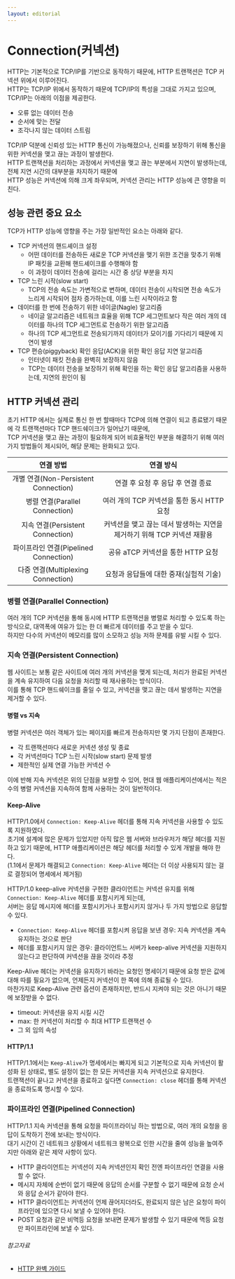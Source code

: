 ```yaml
---
layout: editorial
---
```


# Connection(커넥션)

HTTP는 기본적으로 TCP/IP를 기반으로 동작하기 때문에, HTTP 트랜잭션은 TCP 커넥션 위에서 이루어진다.  
HTTP는 TCP/IP 위에서 동작하기 때문에 TCP/IP의 특성을 그대로 가지고 있으며, TCP/IP는 아래의 이점을 제공한다.

- 오류 없는 데이터 전송
- 순서에 맞는 전달
- 조각나지 않는 데이터 스트림

TCP/IP 덕분에 신뢰성 있는 HTTP 통신이 가능해졌으나, 신뢰를 보장하기 위해 통신을 위한 커넥션을 맺고 끊는 과정이 발생한다.  
HTTP 트랜잭션을 처리하는 과정에서 커넥션을 맺고 끊는 부분에서 지연이 발생하는데, 전체 지연 시간의 대부분을 차지하기 때문에  
HTTP 성능은 커넥션에 의해 크게 좌우되며, 커넥션 관리는 HTTP 성능에 큰 영향을 미친다.

## 성능 관련 중요 요소

TCP가 HTTP 성능에 영향을 주는 가장 일반적인 요소는 아래와 같다.

- TCP 커넥션의 핸드셰이크 설정
    - 어떤 데이터를 전송하든 새로운 TCP 커넥션을 맺기 위한 조건을 맞추기 위해 IP 패킷을 교환해 핸드셰이크를 수행해야 함
    - 이 과정이 데이터 전송에 걸리는 시간 중 상당 부분을 차지
- TCP 느린 시작(slow start)
    - TCP의 전송 속도는 가변적으로 변하며, 데이터 전송이 시작되면 전송 속도가 느리게 시작되어 점차 증가하는데, 이를 느린 시작이라고 함
- 데이터를 한 번에 전송하기 위한 네이글(Nagle) 알고리즘
    - 네이글 알고리즘은 네트워크 효율을 위해 TCP 세그먼트보다 작은 여러 개의 데이터를 하나의 TCP 세그먼트로 전송하기 위한 알고리즘
    - 하나의 TCP 세그먼트로 전송되기까지 데이터가 모이기를 기다리기 때문에 지연이 발생
- TCP 편승(piggyback) 확인 응답(ACK)을 위한 확인 응답 지연 알고리즘
    - 인터넷이 패킷 전송을 완벽히 보장하지 않음
    - TCP는 데이터 전송을 보장하기 위해 확인을 하는 확인 응답 알고리즘을 사용하는데, 지연의 원인이 됨

## HTTP 커넥션 관리

초기 HTTP 에서는 실제로 통신 한 번 할때마다 TCP에 의해 연결이 되고 종료됐기 때문에 각 트랜잭션마다 TCP 핸드쉐이크가 일어났기 때문에,  
TCP 커넥션을 맺고 끊는 과정이 필요하게 되어 비효율적인 부분을 해결하기 위해 여러 가지 방법들이 제시되어, 해당 문제는 완화되고 있다.

|              연결 방법               |                   연결 방식                    |
|:--------------------------------:|:------------------------------------------:|
| 개별 연결(Non-Persistent Connection) |            연결 후 요청 후 응답 후 연결 종료            |
|    병렬 연결(Parallel Connection)    |        여러 개의 TCP 커넥션을 통한 동시 HTTP 요청        |
|   지속 연결(Persistent Connection)   | 커넥션을 맺고 끊는 데서 발생하는 지연을 제거하기 위해 TCP 커넥션 재활용 |
|  파이프라인 연결(Pipelined Connection)  |          공유 aTCP 커넥션을 통한 HTTP 요청           |
|  다중 연결(Multiplexing Connection)  |           요청과 응답들에 대한 중재(실험적 기술)           |

### 병렬 연결(Parallel Connection)

여러 개의 TCP 커넥션을 통해 동시에 HTTP 트랜잭션을 병렬로 처리할 수 있도록 하는 방식으로, 대역폭에 여유가 있는 한 더 빠르게 데이터를 주고 받을 수 있다.  
하지만 다수의 커넥션이 메모리를 많이 소모하고 성능 저하 문제를 유발 시킬 수 있다.

### 지속 연결(Persistent Connection)

웹 사이트는 보통 같은 사이트에 여러 개의 커넥션을 맺게 되는데, 처리가 완료된 커넥션을 계속 유지하여 다음 요청을 처리할 때 재사용하는 방식이다.  
이를 통해 TCP 핸드쉐이크를 줄일 수 있고, 커넥션을 맺고 끊는 데서 발생하는 지연을 제거할 수 있다.

#### 병렬 vs 지속

병렬 커넥션은 여러 객체가 있는 페이지를 빠르게 전송하지만 몇 가지 단점이 존재한다.

- 각 트랜잭션마다 새로운 커넥션 생성 및 종료
- 각 커넥션마다 TCP 느린 시작(slow start) 문제 발생
- 제한적인 실제 연결 가능한 커넥션 수

이에 반해 지속 커넥션은 위의 단점을 보완할 수 있어, 현대 웹 애플리케이션에서는 적은 수의 병렬 커넥션을 지속하여 함께 사용하는 것이 일반적이다.

#### Keep-Alive

HTTP/1.0에서 `Connection: Keep-Alive` 헤더를 통해 지속 커넥션을 사용할 수 있도록 지원하였다.  
초기에 설계에 많은 문제가 있었지만 아직 많은 웹 서버와 브라우저가 해당 헤더를 지원하고 있기 때문에, HTTP 애플리케이션은 해당 헤더를 처리할 수 있게 개발을 해야 한다.  
(1.1에서 문제가 해결되고 `Connection: Keep-Alive` 헤더는 더 이상 사용되지 않는 걸로 결정되어 명세에서 제거됨)

HTTP/1.0 keep-alive 커넥션을 구현한 클라이언트는 커넥션 유지를 위해 `Connection: Keep-Alive` 헤더를 포함시키게 되는데,  
서버는 응답 메시지에 헤더를 포함시키거나 포함시키지 않거나 두 가지 방법으로 응답할 수 있다.

- `Connection: Keep-Alive` 헤더를 포함시켜 응답을 보낸 경우: 지속 커넥션을 계속 유지하는 것으로 판단
- 헤더를 포함시키지 않은 경우: 클라이언트느 서버가 keep-alive 커넥션을 지원하지 않는다고 판단하여 커넥션을 끊을 것이라 추정

Keep-Alive 헤더는 커넥션을 유지하기 바라는 요청인 명세이기 때문에 요청 받은 값에 대해 따를 필요가 없으며, 언제든지 커넥션이 한 쪽에 의해 종료될 수 있다.  
마찬가지로 Keep-Alive 관련 옵션이 존재하지만, 반드시 지켜야 되는 것은 아니기 때문에 보장받을 수 없다.

- timeout: 커넥션을 유지 시킬 시간
- max: 한 커넥션이 처리할 수 최대 HTTP 트랜잭션 수
- 그 외 임의 속성

#### HTTP/1.1

HTTP/1.1에서는 `Keep-Alive`가 명세에서는 빠지게 되고 기본적으로 지속 커넥션이 활성화 된 상태로, 별도 설정이 없는 한 모든 커넥션을 지속 커넥션으로 유지한다.  
트랜잭션이 끝나고 커넥션을 종료하고 싶다면 `Connection: close` 헤더를 통해 커넥션을 종료하도록 명시할 수 있다.

### 파이프라인 연결(Pipelined Connection)

HTTP/1.1 지속 커넥션을 통해 요청을 파이프라이닝 하는 방법으로, 여러 개의 요청을 응답이 도착하기 전에 보내는 방식이다.  
대기 시간이 긴 네트워크 상황에서 네트워크 왕복으로 인한 시간을 줄여 성능을 높여주지만 아래와 같은 제약 사항이 있다.

- HTTP 클라이언트는 커넥션이 지속 커넥션인지 확인 전엔 파이프라인 연결을 사용할 수 없다.
- 메시지 자체에 순번이 없기 때문에 응답의 순서를 구분할 수 없기 때문에 요청 순서와 응답 순서가 같아야 한다.
- HTTP 클라이언트는 커넥션이 언제 끊어지더라도, 완료되지 않은 남은 요청이 파이프라인에 있으면 다시 보낼 수 있어야 한다.
- POST 요청과 같은 비멱등 요청을 보내면 문제가 발생할 수 있기 때문에 멱등 요청만 파이프라인에 보낼 수 있다.

###### 참고자료

- [HTTP 완벽 가이드](https://www.nl.go.kr/seoji/contents/S80100000000.do?schM=intgr_detail_view_isbn&page=1&pageUnit=10&schType=simple&schStr=HTTP+완벽+가이드&isbn=9788966261208&cipId=200309770%2C4096969)